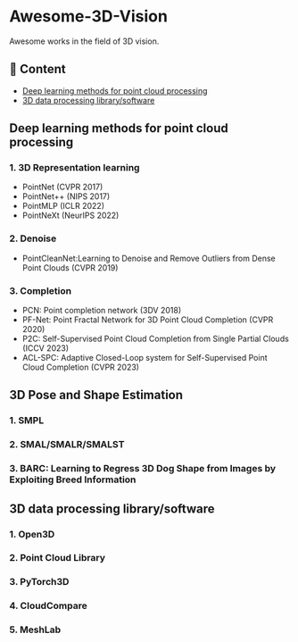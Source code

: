 # Awesome-3D-Vision
Awesome works in the field of 3D vision.
## 📜 Content
- [Deep learning methods for point cloud processing](#deep-learning-methods-for-point-cloud-processing)
- [3D data processing library/software](#3d-data-processing-library/software)

## Deep learning methods for point cloud processing

### 1. 3D Representation learning
- PointNet (CVPR 2017)
- PointNet++ (NIPS 2017)
- PointMLP (ICLR 2022)
- PointNeXt (NeurIPS 2022)

### 2. Denoise
- PointCleanNet:Learning to Denoise and Remove Outliers from Dense Point Clouds (CVPR 2019)

### 3. Completion
- PCN: Point completion network (3DV 2018)
- PF-Net: Point Fractal Network for 3D Point Cloud Completion (CVPR 2020)
- P2C: Self-Supervised Point Cloud Completion from Single Partial Clouds (ICCV 2023)
- ACL-SPC: Adaptive Closed-Loop system for Self-Supervised Point Cloud Completion (CVPR 2023)

## 3D Pose and Shape Estimation
### 1. SMPL
### 2. SMAL/SMALR/SMALST
### 3. BARC: Learning to Regress 3D Dog Shape from Images by Exploiting Breed Information

## 3D data processing library/software

### 1. Open3D
### 2. Point Cloud Library
### 3. PyTorch3D
### 4. CloudCompare
### 5. MeshLab
